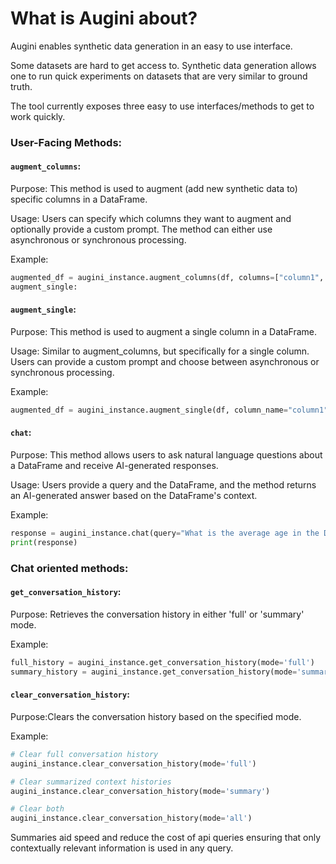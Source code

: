 # What is Augini about?

Augini enables synthetic data generation in an easy to use interface.

Some datasets are hard to get access to. Synthetic data generation allows one to run quick experiments on
datasets that are very similar to ground truth. 

The tool currently exposes three easy to use interfaces/methods to get to work quickly.


### User-Facing Methods:

#### `augment_columns`:

Purpose: This method is used to augment (add new synthetic data to) specific columns in a DataFrame.

Usage: Users can specify which columns they want to augment and optionally provide a custom prompt. The method can either use asynchronous or synchronous processing.

Example:

```python
augmented_df = augini_instance.augment_columns(df, columns=["column1", "column2"], custom_prompt="Custom prompt here", use_sync=False)
augment_single:
```

#### `augment_single`:

Purpose: This method is used to augment a single column in a DataFrame.

Usage: Similar to augment_columns, but specifically for a single column. Users can provide a custom prompt and choose between asynchronous or synchronous processing.

Example:

```python
augmented_df = augini_instance.augment_single(df, column_name="column1", custom_prompt="Custom prompt here", use_sync=False)
```

#### `chat`:

Purpose: This method allows users to ask natural language questions about a DataFrame and receive AI-generated responses.

Usage: Users provide a query and the DataFrame, and the method returns an AI-generated answer based on the DataFrame's context.

Example:

```python
response = augini_instance.chat(query="What is the average age in the DataFrame?", df=df)
print(response)
```

### Chat oriented methods:

#### `get_conversation_history`:

Purpose: Retrieves the conversation history in either 'full' or 'summary' mode.

Example:

```python
full_history = augini_instance.get_conversation_history(mode='full')
summary_history = augini_instance.get_conversation_history(mode='summary')
```

#### `clear_conversation_history`:

Purpose:Clears the conversation history based on the specified mode.

Example:

```python
# Clear full conversation history
augini_instance.clear_conversation_history(mode='full')

# Clear summarized context histories
augini_instance.clear_conversation_history(mode='summary')

# Clear both
augini_instance.clear_conversation_history(mode='all')
```

Summaries aid speed and reduce the cost of api queries ensuring that only contextually relevant information is used in any query.